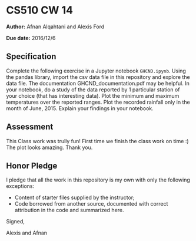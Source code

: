 # CS510 CW 14

**Author:** Afnan Alqahtani and Alexis Ford

**Due date:** 2016/12/6

## Specification

Complete the following exercise in a Jupyter notebook ```GHCND.ipynb```. Using the pandas library, import the csv data file in this repository and explore the data file. The documentation GHCND_documentation.pdf may be helpful. In your notebook, do a study of the data reported by 1 particular station of your choice (that has interesting data). Plot the minimum and maximum temperatures over the reported ranges. Plot the recorded rainfall only in the month of June, 2015. Explain your findings in your notebook.

## Assessment

This Class work was trully fun! First time we finish the class work on time :) The plot looks amazing. Thank you.

## Honor Pledge

I pledge that all the work in this repository is my own with only the following exceptions:

* Content of starter files supplied by the instructor;
* Code borrowed from another source, documented with correct attribution in the code and summarized here.

Signed,

Alexis and Afnan 
